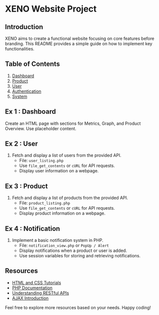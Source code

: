 # XENO Website Project

## Introduction
XENO aims to create a functional website focusing on core features before branding. This README provides a simple guide on how to implement key functionalities.

## Table of Contents
1. [Dashboard](#dashboard)
2. [Product](#product)
3. [User](#user)
4. [Authentication](#authentication)
5. [System](#system)

## Ex 1 : Dashboard
Create an HTML page with sections for Metrics, Graph, and Product Overview. Use placeholder content.

## Ex 2 : User
1. Fetch and display a list of users from the provided API.
    - File: `user_listing.php`
    - Use `file_get_contents` or `cURL` for API requests.
    - Display user information on a webpage.

## Ex 3 : Product
1. Fetch and display a list of products from the provided API.
    - File: `product_listing.php` 
    - Use `file_get_contents` or `cURL` for API requests.
    - Display product information on a webpage.

## Ex 4 : Notification
1. Implement a basic notification system in PHP.
    - File: `notification_view.php` or `PopUp / Alert`
    - Display notifications when a product or user is added.
    - Use session variables for storing and retrieving notifications.


## Resources
- [HTML and CSS Tutorials](#html-and-css)
- [PHP Documentation](https://www.php.net/manual/en/)
- [Understanding RESTful APIs](https://restfulapi.net/)
- [AJAX Introduction](https://developer.mozilla.org/en-US/docs/Web/Guide/AJAX)

Feel free to explore more resources based on your needs. Happy coding!
